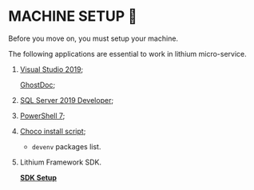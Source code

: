 # MACHINE SETUP 🔧

Before you move on, you must setup your machine.

The following applications are essential to work in lithium micro-service.

1. [Visual Studio 2019](https://visualstudio.microsoft.com/vs);

   [GhostDoc](https://marketplace.visualstudio.com/items?itemName=sergeb.GhostDoc);
    
2. [SQL Server 2019 Developer](https://www.microsoft.com/en-us/sql-server/sql-server-downloads);

3. [PowerShell 7](https://github.com/PowerShell/PowerShell);

4. [Choco install script](https://github.com/ivo-gomes/choco);

    - `devenv` packages list.

5. Lithium Framework SDK.

    [**SDK Setup**](https://github.com/primaverabss/lithium-documentation-shared/blob/main/docs/howto/howto-setup-devopment-environment.md)


